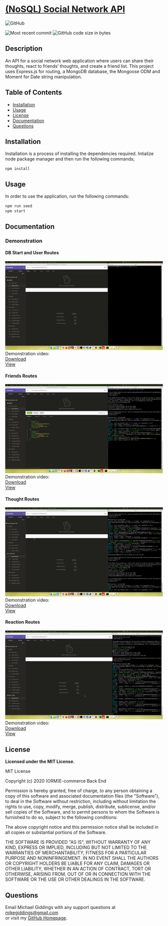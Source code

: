 
# [(NoSQL) Social Network API](https://github.com/fondofhats/social-network-api)
  
  ![GitHub](https://img.shields.io/github/license/fondofhats/social-network-api?style=plastic)
  
  ![Most recent commit](https://img.shields.io/github/last-commit/fondofhats/social-network-api)
  ![GitHub code size in bytes](https://img.shields.io/github/languages/code-size/fondofhats/social-network-api)

## Description

  An API for a social network web application where users can share their thoughts, react to friends’ thoughts, and create a friend list. This project 
  uses Express.js for routing, a MongoDB database, the Mongoose ODM and Moment for Date string manipulation.

## Table of Contents

* [Installation](##Installation)
* [Usage](##Usage)
* [License](##License)
* [Documentation](##Documentation)
* [Questions](##Questions)
  
## Installation

Installation is a process of installing the dependencies required.
Intialize node package manager and then run the following commands; 
```script 
npm install
```


## Usage

 In order to use the application, run the following commands:  
```script
npm run seed
npm start
```

## Documentation

### Demonstration


#### DB Start and User Routes
![User_routes_gif](media/01_Users_POST_GET_PUT_DELETE.gif?raw=true "User_routes_gif")
Demonstration video:  
[Download](media/01_Users_POST_GET_PUT_DELETE.mp4)  
[View](https://drive.google.com/file/d/11L-_x6ktYP_KOblNNkceIn8Vj2F1CVam/view?usp=sharing)

#### Friends Routes
![Friends_routes_gif](media/02_Friends_POST_DELETE.gif?raw=true "Friends_routes_gif")
Demonstration video:  
[Download](media/02_Friends_POST_DELETE.mp4)  
[View](https://drive.google.com/file/d/1zA-MiesaN5NbikVRgaQreMGkVAel5Olg/view?usp=sharing)

#### Thought Routes
![Thought_routes_gif](media/03_Thoughts_POST_GET_PUT_DELETE.gif?raw=true "Thought_routes_gif")
Demonstration video:  
[Download](media/03_Thoughts_POST_GET_PUT_DELETE.mp4)  
[View](https://drive.google.com/file/d/13TSmZ1bIIGr1eEh81m308jY7DSAg2W3T/view?usp=sharing)

#### Reaction Routes
![Thought_routes_gif](media/04_Reaction_POST_DELETE.gif?raw=true "Thought_routes_gif")
Demonstration video:  
[Download](media/04_Reaction_POST_DELETE.mp4)  
[View](https://drive.google.com/file/d/1ytrCCpW3VLhub-1zNz56r6CHyh5RpzUz/view?usp=sharing)


## License

  **Licensed under the MIT License.**

 MIT License

Copyright (c) 2020 (ORM)E-commerce Back End

Permission is hereby granted, free of charge, to any person obtaining a copy
of this software and associated documentation files (the "Software"), to deal
in the Software without restriction, including without limitation the rights
to use, copy, modify, merge, publish, distribute, sublicense, and/or sell
copies of the Software, and to permit persons to whom the Software is
furnished to do so, subject to the following conditions:

The above copyright notice and this permission notice shall be included in all
copies or substantial portions of the Software.

THE SOFTWARE IS PROVIDED "AS IS", WITHOUT WARRANTY OF ANY KIND, EXPRESS OR
IMPLIED, INCLUDING BUT NOT LIMITED TO THE WARRANTIES OF MERCHANTABILITY,
FITNESS FOR A PARTICULAR PURPOSE AND NONINFRINGEMENT. IN NO EVENT SHALL THE
AUTHORS OR COPYRIGHT HOLDERS BE LIABLE FOR ANY CLAIM, DAMAGES OR OTHER
LIABILITY, WHETHER IN AN ACTION OF CONTRACT, TORT OR OTHERWISE, ARISING FROM,
OUT OF OR IN CONNECTION WITH THE SOFTWARE OR THE USE OR OTHER DEALINGS IN THE
SOFTWARE.

## Questions  

Email Michael Giddings with any support questions at [mikegiddings@gmail.com](mailto:mikegiddings@gmail.com)\
or visit my [GitHub Homepage](https://github.com/fondofhats).
  
